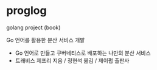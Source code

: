 # proglog
golang project (book)

Go 언어를 활용한 분산 서비스 개발 
- Go 언어로 만들고 쿠버네티스로 배포하는 나만의 분산 서비스
- 트래비스 제프리 지음 / 정현석 옮김  / 제이펍 출판사